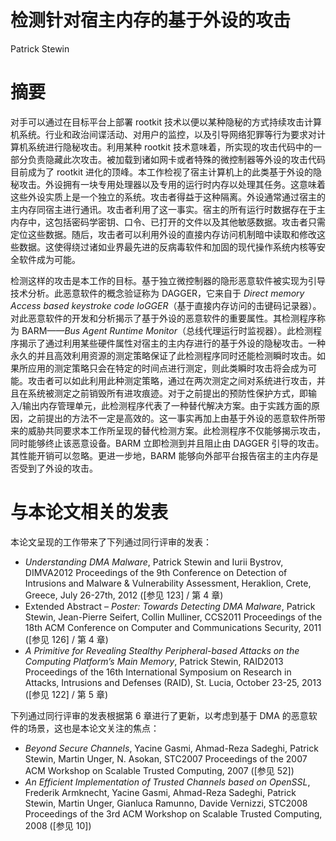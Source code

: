 # 检测针对宿主内存的基于外设的攻击

Patrick Stewin

# 摘要

对手可以通过在目标平台上部署 rootkit 技术以便以某种隐秘的方式持续攻击计算机系统。行业和政治间谍活动、对用户的监控，以及引导网络犯罪等行为要求对计算机系统进行隐秘攻击。利用某种 rootkit 技术意味着，所实现的攻击代码中的一部分负责隐藏此次攻击。被加载到诸如网卡或者特殊的微控制器等外设的攻击代码目前成为了 rootkit 进化的顶峰。本工作检视了宿主计算机上的此类基于外设的隐秘攻击。外设拥有一块专用处理器以及专用的运行时内存以处理其任务。这意味着这些外设实质上是一个独立的系统。攻击者得益于这种隔离。外设通常通过宿主的主内存同宿主进行通讯。攻击者利用了这一事实。宿主的所有运行时数据存在于主内存中，这包括密码学密钥、口令、已打开的文件以及其他敏感数据。攻击者只需定位这些数据。随后，攻击者可以利用外设的直接内存访问机制暗中读取和修改这些数据。这使得绕过诸如业界最先进的反病毒软件和加固的现代操作系统内核等安全软件成为可能。

检测这样的攻击是本工作的目标。基于独立微控制器的隐形恶意软件被实现为引导技术分析。此恶意软件的概念验证称为 DAGGER，它来自于 _Direct memory Access based keystroke code loGGER_（基于直接内存访问的击键码记录器）。对此恶意软件的开发和分析揭示了基于外设的恶意软件的重要属性。其检测程序称为 BARM——_Bus Agent Runtime Monitor_（总线代理运行时监视器）。此检测程序揭示了通过利用某些硬件属性对宿主的主内存进行的基于外设的隐秘攻击。一种永久的并且高效利用资源的测定策略保证了此检测程序同时还能检测瞬时攻击。如果所应用的测定策略只会在特定的时间点进行测定，则此类瞬时攻击将会成为可能。攻击者可以如此利用此种测定策略，通过在两次测定之间对系统进行攻击，并且在系统被测定之前销毁所有进攻痕迹。对于之前提出的预防性保护方式，即输入/输出内存管理单元，此检测程序代表了一种替代解决方案。由于实践方面的原因，之前提出的方法不一定是高效的。这一事实再加上由基于外设的恶意软件所带来的威胁共同要求本工作所呈现的替代检测方案。此检测程序不仅能够揭示攻击，同时能够终止该恶意设备。BARM 立即检测到并且阻止由 DAGGER 引导的攻击。其性能开销可以忽略。更进一步地，BARM 能够向外部平台报告宿主的主内存是否受到了外设的攻击。

# 与本论文相关的发表

本论文呈现的工作带来了下列通过同行评审的发表：

* _Understanding DMA Malware_, Patrick Stewin and Iurii Bystrov, DIMVA2012 Proceedings of the 9th Conference on Detection of Intrusions and Malware & Vulnerability Assessment, Heraklion, Crete, Greece, July 26-27th, 2012 (\[参见 123\] / 第 4 章)
* Extended Abstract – _Poster: Towards Detecting DMA Malware_, Patrick Stewin, Jean-Pierre Seifert, Collin Mulliner, CCS2011 Proceedings of the 18th ACM Conference on Computer and Communications Security, 2011 (\[参见 126\] / 第 4 章)
* _A Primitive for Revealing Stealthy Peripheral-based Attacks on the Computing Platform’s Main Memory_, Patrick Stewin, RAID2013 Proceedings of the 16th International Symposium on Research in Attacks, Intrusions and Defenses (RAID), St. Lucia, October 23-25, 2013 (\[参见 122\] / 第 5 章)

下列通过同行评审的发表根据第 6 章进行了更新，以考虑到基于 DMA 的恶意软件的场景，这也是本论文关注的焦点：

* _Beyond Secure Channels_, Yacine Gasmi, Ahmad-Reza Sadeghi, Patrick Stewin, Martin Unger, N. Asokan, STC2007 Proceedings of the 2007 ACM Workshop on Scalable Trusted Computing, 2007 (\[参见 52\])
* _An Efficient Implementation of Trusted Channels based on OpenSSL_, Frederik Armknecht, Yacine Gasmi, Ahmad-Reza Sadeghi, Patrick Stewin, Martin Unger, Gianluca Ramunno, Davide Vernizzi, STC2008 Proceedings of the 3rd ACM Workshop on Scalable Trusted Computing, 2008 (\[参见 10\])

